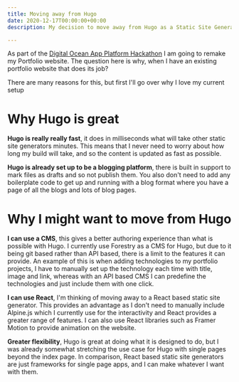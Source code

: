 ```yaml
---
title: Moving away from Hugo
date: 2020-12-17T00:00:00+00:00
description: My decision to move away from Hugo as a Static Site Generator

---
```

As part of the [Digital Ocean App Platform Hackathon](https://dev.to/devteam/announcing-the-digitalocean-app-platform-hackathon-on-dev-2i1k) I am going to remake my Portfolio website. The question here is why, when I have an existing portfolio website that does its job?

There are many reasons for this, but first I'll go over why I love my current setup

# Why Hugo is great

**Hugo is really really fast**, it does in milliseconds what will take other static site generators minutes. This means that I never need to worry about how long my build will take, and so the content is updated as fast as possible.

**Hugo is already set up to be a blogging platform**, there is built in support to mark files as drafts and so not publish them. You also don't need to add any boilerplate code to get up and running with a blog format where you have a page of all the blogs and lots of blog pages.

# Why I might want to move from Hugo

**I can use a CMS**, this gives a better authoring experience than what is possible with Hugo. I currently use Forestry as a CMS for Hugo, but due to it being git based rather than API based, there is a limit to the features it can provide. An example of this is when adding technologies to my portfolio projects, I have to manually set up the technology each time with title, image and link, whereas with an API based CMS I can predefine the technologies and just include them with one click. 

**I can use React**, I'm thinking of moving away to a React based static site generator. This provides an advantage as I don't need to manually include Alpine.js which I currently use for the interactivity and React provides a greater range of features. I can also use React libraries such as Framer Motion to provide animation on the website.

**Greater flexibility**, Hugo is great at doing what it is designed to do, but I was already somewhat stretching the use case for Hugo with single pages beyond the index page. In comparison, React based static site generators are just frameworks for single page apps, and I can make whatever I want with them.
